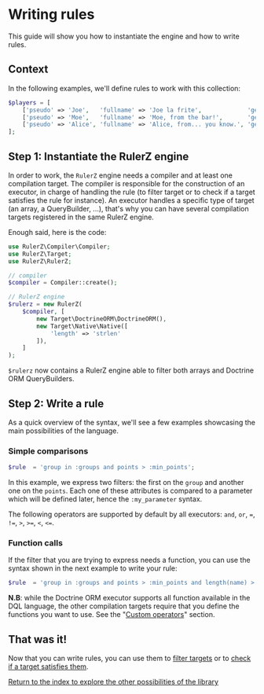 Writing rules
=============

This guide will show you how to instantiate the engine and how to write rules.

## Context

In the following examples, we'll define rules to work with this collection:

```php
$players = [
    ['pseudo' => 'Joe',   'fullname' => 'Joe la frite',             'gender' => 'M', 'points' => 2500],
    ['pseudo' => 'Moe',   'fullname' => 'Moe, from the bar!',       'gender' => 'M', 'points' => 1230],
    ['pseudo' => 'Alice', 'fullname' => 'Alice, from... you know.', 'gender' => 'F', 'points' => 9001],
];
```

## Step 1: Instantiate the RulerZ engine

In order to work, the `RulerZ` engine needs a compiler and at least one
compilation target.
The compiler is responsible for the construction of an executor, in charge of
handling the rule (to filter target or to check if a target satisfies the
rule for instance).
An executor handles a specific type of target (an array, a QueryBuilder, ...),
that's why you can have several compilation targets registered in the same
RulerZ engine.

Enough said, here is the code:

```php
use RulerZ\Compiler\Compiler;
use RulerZ\Target;
use RulerZ\RulerZ;

// compiler
$compiler = Compiler::create();

// RulerZ engine
$rulerz = new RulerZ(
    $compiler, [
        new Target\DoctrineORM\DoctrineORM(),
        new Target\Native\Native([
            'length' => 'strlen'
        ]),
    ]
);
```

`$rulerz` now contains a RulerZ engine able to filter both arrays and Doctrine
ORM QueryBuilders.

## Step 2: Write a rule

As a quick overview of the syntax, we'll see a few examples showcasing the main
possibilities of the language.

### Simple comparisons

```php
$rule  = 'group in :groups and points > :min_points';
```
In this example, we express two filters: the first on the `group` and another one
on the `points`. Each one of these attributes is compared to a parameter which
will be defined later, hence the `:my_parameter` syntax.

The following operators are supported by default by all executors: `and`, `or`,
`=`, `!=`, `>`, `>=`, `<`, `<=`.

### Function calls

If the filter that you are trying to express needs a function, you can use the
syntax shown in the next example to write your rule:

```php
$rule  = 'group in :groups and points > :min_points and length(name) > 3';
```
**N.B**: while the Doctrine ORM executor supports all function available in the
DQL language, the other compilation targets require that you define the functions
you want to use. See the "[Custom operators](custom_operators.md)" section.

## That was it!

Now that you can write rules, you can use them to [filter targets](filter.md)
or to [check if a target satisfies them](satisfies.md).

[Return to the index to explore the other possibilities of the library](index.md)
